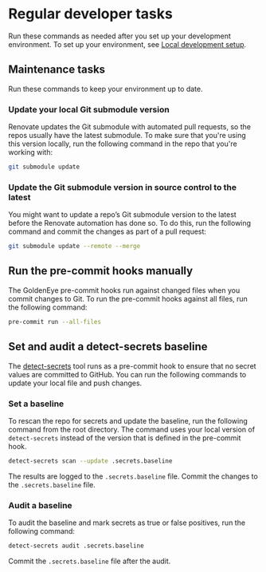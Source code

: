 # Regular developer tasks

Run these commands as needed after you set up your development environment. To set up your environment, see [Local development setup](local-dev-setup.md).

## Maintenance tasks

Run these commands to keep your environment up to date.

### Update your local Git submodule version

Renovate updates the Git submodule with automated pull requests, so the repos usually have the latest submodule. To make sure that you're using this version locally, run the following command in the repo that you're working with:

```bash
git submodule update
```

### Update the Git submodule version in source control to the latest

You might want to update a repo’s Git submodule version to the latest before the Renovate automation has done so. To do this, run the following command and commit the changes as part of a pull request:

```bash
git submodule update --remote --merge
```

## Run the pre-commit hooks manually

The GoldenEye pre-commit hooks run against changed files when you commit changes to Git. To run the pre-commit hooks against all files, run the following command:

```bash
pre-commit run --all-files
```

## Set and audit a detect-secrets baseline

The [detect-secrets](https://github.com/ibm/detect-secrets) tool runs as a pre-commit hook to ensure that no secret values are committed to GitHub. You can run the following commands to update your local file and push changes.

### Set a baseline

To rescan the repo for secrets and update the baseline, run the following command from the root directory. The command uses your local version of `detect-secrets` instead of the version that is defined in the pre-commit hook.

```bash
detect-secrets scan --update .secrets.baseline
```

The results are logged to the `.secrets.baseline` file. Commit the changes to the `.secrets.baseline` file.

### Audit a baseline

To audit the baseline and mark secrets as true or false positives, run the following command:

```bash
detect-secrets audit .secrets.baseline
```

Commit the `.secrets.baseline` file after the audit.
